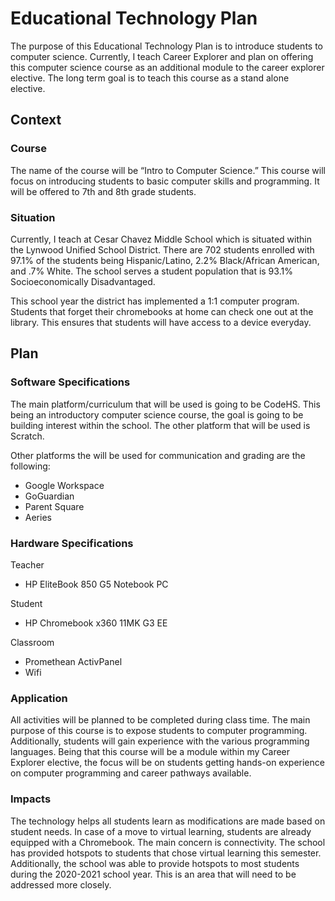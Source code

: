 
# Educational Technology Plan

The purpose of this Educational Technology Plan is to introduce students to computer science. Currently, I teach
Career Explorer and plan on offering this computer science course as an additional module to the career explorer
elective. The long term goal is to teach this course as a stand alone elective. 

## Context

### Course

The name of the course will be “Intro to Computer Science.” This course will focus on introducing students to basic computer skills and programming. It will be offered to 7th and 8th grade students. 

### Situation

Currently, I teach at Cesar Chavez Middle School which is situated within the Lynwood Unified School District. There are 702 students enrolled with 97.1% of the students being Hispanic/Latino, 2.2% Black/African American, and .7% White.  The school serves a student population that is 93.1% Socioeconomically Disadvantaged. 

This school year the district has implemented a 1:1 computer program. Students that forget their chromebooks at home can check one out at the library. This ensures that students will have access to a device everyday. 


## Plan

### Software Specifications

The main platform/curriculum that will be used is going to be CodeHS. This being an introductory computer science course, the goal is going to be building interest within the school. The other platform that will be used is Scratch.

Other platforms the will be used for communication and grading are the following:

- Google Workspace
- GoGuardian
- Parent Square
- Aeries 


### Hardware Specifications

Teacher
- HP EliteBook 850 G5 Notebook PC

Student
- HP Chromebook x360 11MK G3 EE 

Classroom
- Promethean ActivPanel
- Wifi

### Application

All activities will be planned to be completed during class time. The main purpose of this course is to expose students to computer programming. Additionally, students will gain experience with the various programming languages. Being that this course will be a module within my Career Explorer elective, the focus will be on students getting hands-on experience on computer programming and career pathways available.

### Impacts

The technology helps all students learn as modifications are made based on student needs. In case of a move to virtual learning, students are already equipped with a Chromebook. The main concern is connectivity. The school has provided hotspots to students that chose virtual learning this semester. Additionally, the school was able to provide hotspots to most students during the 2020-2021 school year. This is an area that will need to be addressed more closely. 

